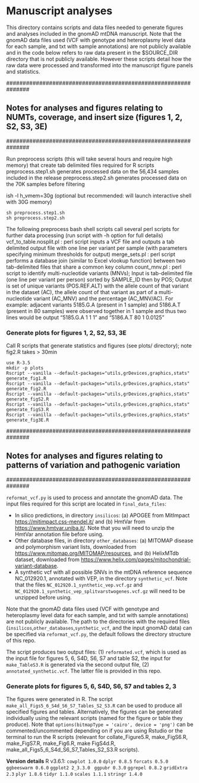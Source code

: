 # Manuscript analyses
This directory contains scripts and data files needed to generate figures and analyses included in the gnomAD mtDNA manuscript. Note that the gnomAD data files used (VCF with genotype and heteroplasmy level data for each sample, and txt with sample annotations) are not publicly available and in the code below refers to raw data present in the $SOURCE_DIR directory that is not publicly available. However these scripts detail how the raw data were processed and transformed into the manuscript figure panels and statistics. 

###############################################################
## Notes for analyses and figures relating to NUMTs, coverage, and insert size (figures 1, 2, S2, S3, 3E)
###############################################################

Run preprocess scripts (this will take several hours and require high memory) that create tab delimited files required for R scripts
preprocess.step1.sh generates processed data on the 56,434 samples included in the release 
preprocess.step2.sh generates processed data on the 70K samples before filtering

ish -l h_vmem=30g (optional but recommended: will launch interactive shell with 30G memory)
```
sh preprocess.step1.sh
sh preprocess.step2.sh
```

The following preprocess bash shell scripts call several perl scripts for further data processing (run script with -h option for full details)
 vcf_to_table.nosplit.pl : perl script inputs a VCF file and outputs a tab delimited output file with one line per variant per sample (with parameters specifying minimum thresholds for output)
 merge_sets.pl : perl script performs a database join (similar to Excel vlookup function) between two tab-delimited files that share a common key column
 count_mnv.pl : perl script to identify multi-nucleotide variants (MNVs); Input is tab-delimited file (one line per variant per person) sorted by SAMPLE_ID then by POS; Output is set of unique variants (POS.REF.ALT) with the allele count of that variant in the dataset (AC), the allele count of that variant as part of a multi-nucleotide variant (AC_MNV) and the percentage (AC_MNV/AC). For example: adjacent variants 5185.G.A (present in 1 sample) and 5186.A.T (present in 80 samples) were observed together in 1 sample and thus two lines would be output “5185.G.A 1 1 1” and “5186.A.T 80 1 0.0125”

### Generate plots for figures 1, 2, S2, S3, 3E
Call R scripts that generate statistics and figures (see plots/ directory); 
note fig2.R takes > 30min

```
use R-3.5
mkdir -p plots
Rscript --vanilla --default-packages="utils,grDevices,graphics,stats" generate_fig1.R
Rscript --vanilla --default-packages="utils,grDevices,graphics,stats" generate_fig2.R
Rscript --vanilla --default-packages="utils,grDevices,graphics,stats" generate_figS2.R
Rscript --vanilla --default-packages="utils,grDevices,graphics,stats" generate_figS3.R
Rscript --vanilla --default-packages="utils,grDevices,graphics,stats" generate_fig3E.R
```


###############################################################
## Notes for analyses and figures relating to patterns of variation and pathogenic variation
###############################################################


`reformat_vcf.py` is used to process and annotate the gnomAD data. The input files required for this script are located in `final_data_files`:
- In silico predictions, in directory `insilicos`: (a) APOGEE from MitImpact https://mitimpact.css-mendel.it/ and (b) HmtVar from https://www.hmtvar.uniba.it/. Note that you will need to unzip the HmtVar annotation file before using.
- Other database files, in directory `other_databases`: (a) MITOMAP disease and polymorphism variant lists, downloaded from https://www.mitomap.org/MITOMAP/resources, and (b) HelixMTdb dataset, downloaded from https://www.helix.com/pages/mitochondrial-variant-database.
- A synthetic vcf with all possible SNVs in the mtDNA reference sequence NC_012920.1, annotated with VEP, in the directory `synthetic_vcf`. Note that the files `NC_012920.1_synthetic_vep.vcf.gz` and `NC_012920.1_synthetic_vep_splitvarstwogenes.vcf.gz` will need to be unzipped before using.

Note that the gnomAD data files used (VCF with genotype and heteroplasmy level data for each sample, and txt with sample annotations) are not publicly available. The path to the directories with the required files (`insilicos`,`other_databases`,`synthetic_vcf`, and the input gnomAD data) can be specified via `reformat_vcf.py`, the default follows the directory structure of this repo. 

The script produces two output files: (1) `reformated.vcf`, which is used as the input file for figures 5, 6, S4D, S6, S7 and table S2, the input for `make_TableS3.R` is generated via the second output file, (2) `annotated_synthetic.vcf`. The latter file is provided in this repo.

### Generate plots for figures 5, 6, S4D, S6, S7 and tables 2, 3
The figures were generated in R. The script `make_all_Figs5_6_S4d_S6_S7_Tables_S2_S3.R` can be used to produce all specified figures and tables. Alternatively, the figures can be generated individually using the relevant scripts (named for the figure or table they produce). Note that `options(bitmapType = 'cairo', device = 'png')` can be commented/uncommented depending on if you are using Rstudio or the terminal to run the R scripts (relevant for collate_Figure5.R, make_FigS6.R, make_FigS7.R, make_Fig6.R, make FigS4d.R, make_all_Figs5_6_S4d_S6_S7_Tables_S2_S3.R scripts). 

**Version details**
R v3.6.1: `cowplot 1.0.0` `dplyr 0.8.5` `forcats 0.5.0` `ggbeeswarm 0.6.0` `ggplot2 2_3.3.0 ` `ggpubr 0.3.0` `ggrepel 0.8.2` `gridExtra 2.3` `plyr 1.8.6` `tidyr 1.1.0` `scales 1.1.1` `stringr 1.4.0`




